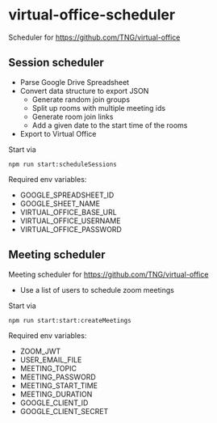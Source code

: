 # virtual-office-scheduler
Scheduler for https://github.com/TNG/virtual-office

## Session scheduler
* Parse Google Drive Spreadsheet
* Convert data structure to export JSON
  * Generate random join groups
  * Split up rooms with multiple meeting ids
  * Generate room join links
  * Add a given date to the start time of the rooms
* Export to Virtual Office

Start via
```
npm run start:scheduleSessions
```

Required env variables:
* GOOGLE_SPREADSHEET_ID
* GOOGLE_SHEET_NAME
* VIRTUAL_OFFICE_BASE_URL
* VIRTUAL_OFFICE_USERNAME
* VIRTUAL_OFFICE_PASSWORD

## Meeting scheduler
Meeting scheduler for https://github.com/TNG/virtual-office

* Use a list of users to schedule zoom meetings

Start via
```
npm run start:start:createMeetings
```

Required env variables:
* ZOOM_JWT
* USER_EMAIL_FILE
* MEETING_TOPIC
* MEETING_PASSWORD
* MEETING_START_TIME
* MEETING_DURATION
* GOOGLE_CLIENT_ID
* GOOGLE_CLIENT_SECRET